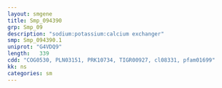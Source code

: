 ```yaml
---
layout: smgene
title: Smp_094390
grp: Smp_09
description: "sodium:potassium:calcium exchanger"
smp: Smp_094390.1
uniprot: "G4VDQ9"
length:   339
cdd: "COG0530, PLN03151, PRK10734, TIGR00927, cl08331, pfam01699"
kk: ns
categories: sm
---
```

